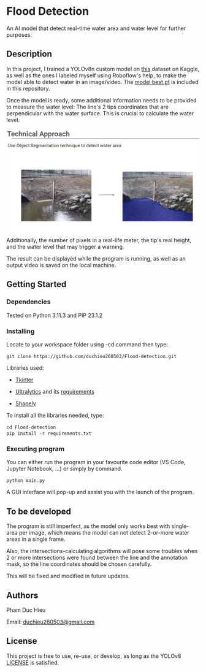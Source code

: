 # Flood Detection

An AI model that detect real-time water area and water level for further purposes.

## Description

In this project, I trained a YOLOv8n custom model on [this](https://www.kaggle.com/datasets/gvclsu/water-segmentation-dataset) dataset on Kaggle, as well as the ones I labeled myself using Roboflow's help, to make the model able to detect water in an image/video. The [model best.pt](https://github.com/duchieu260503/Flood-detection/blob/main/best.pt) is included in this repository.

Once the model is ready, some additional information needs to be provided to measure the water level: The line's 2 tips coordinates that are perpendicular with the water surface. This is crucial to calculate the water level.

![Technical Approach](https://github.com/duchieu260503/Flood-detection/blob/main/media/Technical%20approach.JPG)

Additionally, the number of pixels in a real-life meter, the tip's real height, and the water level that may trigger a warning.

The result can be displayed while the program is running, as well as an output video is saved on the local machine.

## Getting Started

### Dependencies

Tested on Python 3.11.3 and PIP 23.1.2

### Installing

Locate to your workspace folder using -cd command then type: 
```
git clone https://github.com/duchieu260503/Flood-detection.git
```
Libraries used:

- [Tkinter](https://docs.python.org/3/library/tkinter.html)

- [Ultralytics](https://ultralytics.com/) and its [requirements](https://github.com/ultralytics/ultralytics/blob/main/requirements.txt)

- [Shapely](https://shapely.readthedocs.io/en/stable/index.html)
  
To install all the libraries needed, type:
```
cd Flood-detection
pip install -r requirements.txt
```

### Executing program

You can either run the program in your favourite code editor (VS Code, Jupyter Notebook, ...) or simply by command.
```
python main.py
```
A GUI interface will pop-up and assist you with the launch of the program.

## To be developed

The program is still imperfect, as the model only works best with single-area per image, which means the model can not detect 2-or-more water areas in a single frame.

Also, the intersections-calculating algorithms will pose some troubles when 2 or more intersections were found between the line and the annotation mask, so the line coordinates should be chosen carefully.

This will be fixed and modified in future updates.

## Authors

Pham Duc Hieu

Email: duchieu260503@gmail.com


## License

This project is free to use, re-use, or develop, as long as the YOLOv8 [LICENSE](https://github.com/ultralytics/ultralytics/blob/main/LICENSE) is satisfied.
